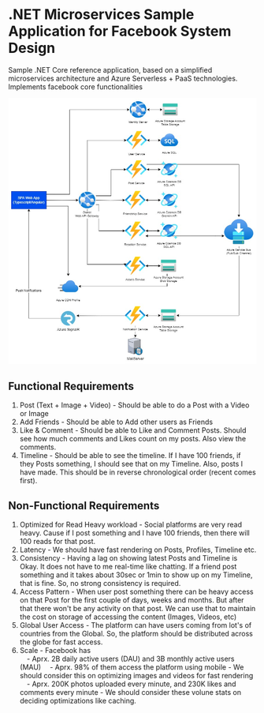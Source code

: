 # .NET Microservices Sample Application for Facebook System Design

Sample .NET Core reference application, based on a simplified microservices architecture and Azure Serverless + PaaS technologies. Implements facebook core functionalities

![Architecture Diagram](architecture.jpg)

## Functional Requirements
1. Post (Text + Image + Video) - Should be able to do a Post with a Video or Image
2. Add Friends - Should be able to Add other users as Friends
3. Like & Comment - Should be able to Like and Comment Posts. Should see how much comments and Likes count on my posts. Also view the comments.
4. Timeline - Should be able to see the timeline. If I have 100 friends, if they Posts something, I should see that on my Timeline. Also, posts I have made. This should be in reverse chronological order (recent comes first).


## Non-Functional Requirements
1. Optimized for Read Heavy workload - Social platforms are very read heavy. Cause if I post something and I have 100 friends, then there will 100 reads for that post.
2. Latency - We should have fast rendering on Posts, Profiles, Timeline etc.
3. Consistency - Having a lag on showing latest Posts and Timeline is Okay. It does not have to me real-time like chatting. If a friend post something and it takes about 30sec or 1min to show up on my Timeline, that is fine. So, no strong consistency is required.
4. Access Pattern - When user post something there can be heavy access on that Post for the first couple of days, weeks and months. But after that there won't be any activity on that post. We can use that to maintain the cost on storage of accessing the content (Images, Videos, etc)
5. Global User Access - The platform can have users coming from lot's of countries from the Global. So, the platform should be distributed across the globe for fast access.
6. Scale - Facebook has<br>
&emsp;- Aprx. 2B daily active users (DAU) and 3B monthly active users (MAU)
&emsp;- Aprx. 98% of them access the platform using mobile - We should consider this on optimizing images and videos for fast rendering
&emsp;- Aprx. 200K photos uploaded every minute, and 230K likes and comments every minute - We should consider these volune stats on deciding optimizations like caching.
